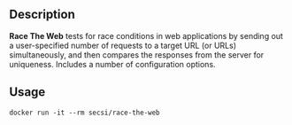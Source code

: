 ## Description

**Race The Web** tests for race conditions in web applications by sending out a user-specified number of requests to a target URL (or URLs) simultaneously, and then compares the responses from the server for uniqueness. Includes a number of configuration options.


## Usage
```
docker run -it --rm secsi/race-the-web
```